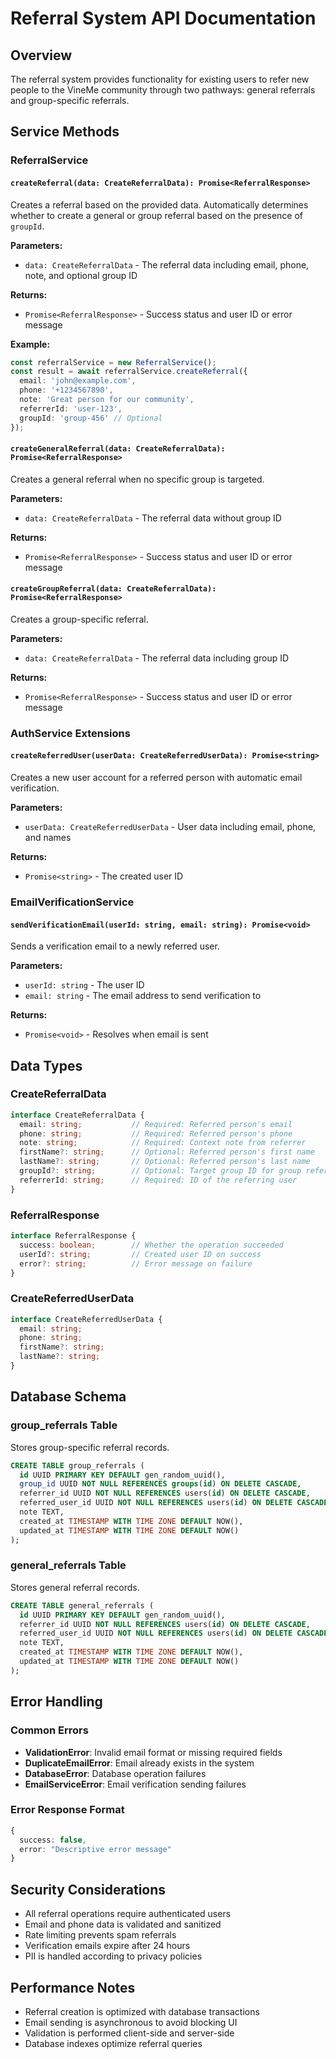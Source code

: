 # Referral System API Documentation

## Overview

The referral system provides functionality for existing users to refer new people to the VineMe community through two pathways: general referrals and group-specific referrals.

## Service Methods

### ReferralService

#### `createReferral(data: CreateReferralData): Promise<ReferralResponse>`

Creates a referral based on the provided data. Automatically determines whether to create a general or group referral based on the presence of `groupId`.

**Parameters:**
- `data: CreateReferralData` - The referral data including email, phone, note, and optional group ID

**Returns:**
- `Promise<ReferralResponse>` - Success status and user ID or error message

**Example:**
```typescript
const referralService = new ReferralService();
const result = await referralService.createReferral({
  email: 'john@example.com',
  phone: '+1234567890',
  note: 'Great person for our community',
  referrerId: 'user-123',
  groupId: 'group-456' // Optional
});
```

#### `createGeneralReferral(data: CreateReferralData): Promise<ReferralResponse>`

Creates a general referral when no specific group is targeted.

**Parameters:**
- `data: CreateReferralData` - The referral data without group ID

**Returns:**
- `Promise<ReferralResponse>` - Success status and user ID or error message

#### `createGroupReferral(data: CreateReferralData): Promise<ReferralResponse>`

Creates a group-specific referral.

**Parameters:**
- `data: CreateReferralData` - The referral data including group ID

**Returns:**
- `Promise<ReferralResponse>` - Success status and user ID or error message

### AuthService Extensions

#### `createReferredUser(userData: CreateReferredUserData): Promise<string>`

Creates a new user account for a referred person with automatic email verification.

**Parameters:**
- `userData: CreateReferredUserData` - User data including email, phone, and names

**Returns:**
- `Promise<string>` - The created user ID

### EmailVerificationService

#### `sendVerificationEmail(userId: string, email: string): Promise<void>`

Sends a verification email to a newly referred user.

**Parameters:**
- `userId: string` - The user ID
- `email: string` - The email address to send verification to

**Returns:**
- `Promise<void>` - Resolves when email is sent

## Data Types

### CreateReferralData

```typescript
interface CreateReferralData {
  email: string;           // Required: Referred person's email
  phone: string;           // Required: Referred person's phone
  note: string;            // Required: Context note from referrer
  firstName?: string;      // Optional: Referred person's first name
  lastName?: string;       // Optional: Referred person's last name
  groupId?: string;        // Optional: Target group ID for group referrals
  referrerId: string;      // Required: ID of the referring user
}
```

### ReferralResponse

```typescript
interface ReferralResponse {
  success: boolean;        // Whether the operation succeeded
  userId?: string;         // Created user ID on success
  error?: string;          // Error message on failure
}
```

### CreateReferredUserData

```typescript
interface CreateReferredUserData {
  email: string;
  phone: string;
  firstName?: string;
  lastName?: string;
}
```

## Database Schema

### group_referrals Table

Stores group-specific referral records.

```sql
CREATE TABLE group_referrals (
  id UUID PRIMARY KEY DEFAULT gen_random_uuid(),
  group_id UUID NOT NULL REFERENCES groups(id) ON DELETE CASCADE,
  referrer_id UUID NOT NULL REFERENCES users(id) ON DELETE CASCADE,
  referred_user_id UUID NOT NULL REFERENCES users(id) ON DELETE CASCADE,
  note TEXT,
  created_at TIMESTAMP WITH TIME ZONE DEFAULT NOW(),
  updated_at TIMESTAMP WITH TIME ZONE DEFAULT NOW()
);
```

### general_referrals Table

Stores general referral records.

```sql
CREATE TABLE general_referrals (
  id UUID PRIMARY KEY DEFAULT gen_random_uuid(),
  referrer_id UUID NOT NULL REFERENCES users(id) ON DELETE CASCADE,
  referred_user_id UUID NOT NULL REFERENCES users(id) ON DELETE CASCADE,
  note TEXT,
  created_at TIMESTAMP WITH TIME ZONE DEFAULT NOW(),
  updated_at TIMESTAMP WITH TIME ZONE DEFAULT NOW()
);
```

## Error Handling

### Common Errors

- **ValidationError**: Invalid email format or missing required fields
- **DuplicateEmailError**: Email already exists in the system
- **DatabaseError**: Database operation failures
- **EmailServiceError**: Email verification sending failures

### Error Response Format

```typescript
{
  success: false,
  error: "Descriptive error message"
}
```

## Security Considerations

- All referral operations require authenticated users
- Email and phone data is validated and sanitized
- Rate limiting prevents spam referrals
- Verification emails expire after 24 hours
- PII is handled according to privacy policies

## Performance Notes

- Referral creation is optimized with database transactions
- Email sending is asynchronous to avoid blocking UI
- Validation is performed client-side and server-side
- Database indexes optimize referral queries